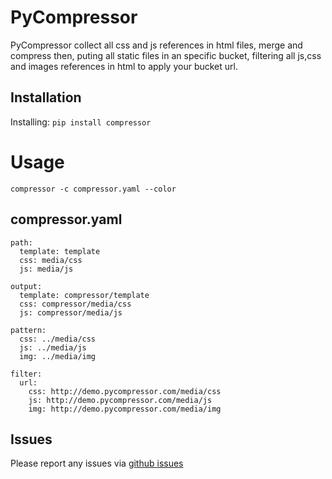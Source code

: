 PyCompressor
======================

PyCompressor collect all css and js references in html files, merge and compress then, puting all static files in an specific bucket, filtering all js,css and images references in html to apply your bucket url.

Installation
-----------------

Installing: `pip install compressor`

Usage
=======

    compressor -c compressor.yaml --color

compressor.yaml
-----------------

    path:
      template: template
      css: media/css
      js: media/js

    output:
      template: compressor/template
      css: compressor/media/css
      js: compressor/media/js

    pattern:
      css: ../media/css
      js: ../media/js
      img: ../media/img

    filter:
      url: 
        css: http://demo.pycompressor.com/media/css
        js: http://demo.pycompressor.com/media/js
        img: http://demo.pycompressor.com/media/img

Issues
------

Please report any issues via [github issues](https://github.com/marcelnicolay/pycompressor/issues)